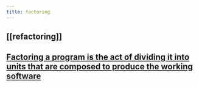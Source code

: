 ```yaml
---
title: factoring
---
```


## [[refactoring]]
## [Factoring a program is the act of dividing it into units that are composed to produce the working software](https://raganwald.com/2014/12/20/why-why-functional-programming-matters-matters.html#fnref:4)
##
